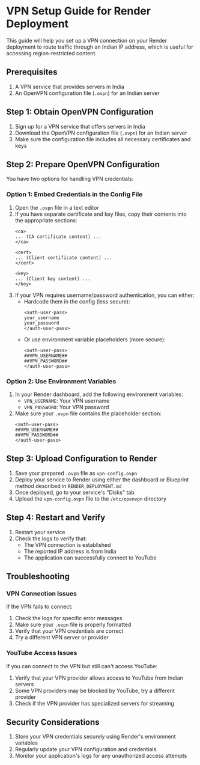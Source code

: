 # VPN Setup Guide for Render Deployment

This guide will help you set up a VPN connection on your Render deployment to route traffic through an Indian IP address, which is useful for accessing region-restricted content.

## Prerequisites

1. A VPN service that provides servers in India
2. An OpenVPN configuration file (`.ovpn`) for an Indian server

## Step 1: Obtain OpenVPN Configuration

1. Sign up for a VPN service that offers servers in India
2. Download the OpenVPN configuration file (`.ovpn`) for an Indian server
3. Make sure the configuration file includes all necessary certificates and keys

## Step 2: Prepare OpenVPN Configuration

You have two options for handling VPN credentials:

### Option 1: Embed Credentials in the Config File

1. Open the `.ovpn` file in a text editor
2. If you have separate certificate and key files, copy their contents into the appropriate sections:
   ```
   <ca>
   ... (CA certificate content) ...
   </ca>
   
   <cert>
   ... (Client certificate content) ...
   </cert>
   
   <key>
   ... (Client key content) ...
   </key>
   ```
3. If your VPN requires username/password authentication, you can either:
   - Hardcode them in the config (less secure):
     ```
     <auth-user-pass>
     your_username
     your_password
     </auth-user-pass>
     ```
   - Or use environment variable placeholders (more secure):
     ```
     <auth-user-pass>
     ##VPN_USERNAME##
     ##VPN_PASSWORD##
     </auth-user-pass>
     ```

### Option 2: Use Environment Variables

1. In your Render dashboard, add the following environment variables:
   - `VPN_USERNAME`: Your VPN username
   - `VPN_PASSWORD`: Your VPN password
2. Make sure your `.ovpn` file contains the placeholder section:
   ```
   <auth-user-pass>
   ##VPN_USERNAME##
   ##VPN_PASSWORD##
   </auth-user-pass>
   ```

## Step 3: Upload Configuration to Render

1. Save your prepared `.ovpn` file as `vpn-config.ovpn`
2. Deploy your service to Render using either the dashboard or Blueprint method described in `RENDER_DEPLOYMENT.md`
3. Once deployed, go to your service's "Disks" tab
4. Upload the `vpn-config.ovpn` file to the `/etc/openvpn` directory

## Step 4: Restart and Verify

1. Restart your service
2. Check the logs to verify that:
   - The VPN connection is established
   - The reported IP address is from India
   - The application can successfully connect to YouTube

## Troubleshooting

### VPN Connection Issues

If the VPN fails to connect:

1. Check the logs for specific error messages
2. Make sure your `.ovpn` file is properly formatted
3. Verify that your VPN credentials are correct
4. Try a different VPN server or provider

### YouTube Access Issues

If you can connect to the VPN but still can't access YouTube:

1. Verify that your VPN provider allows access to YouTube from Indian servers
2. Some VPN providers may be blocked by YouTube, try a different provider
3. Check if the VPN provider has specialized servers for streaming

## Security Considerations

1. Store your VPN credentials securely using Render's environment variables
2. Regularly update your VPN configuration and credentials
3. Monitor your application's logs for any unauthorized access attempts